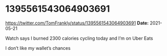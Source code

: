 # 1395561543064903691
https://twitter.com/TomFrankly/status/1395561543064903691
**Date:** 2021-05-21

Watch says I burned 2300 calories cycling today and I’m on Uber Eats

I don’t like my wallet’s chances
